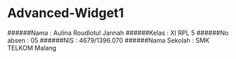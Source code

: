 # Advanced-Widget1

######Nama : Aulina Roudlotul Jannah 
######Kelas : XI RPL 5 
######No absen : 05
######NIS : 4679/1396.070
######Nama Sekolah : SMK TELKOM Malang 
